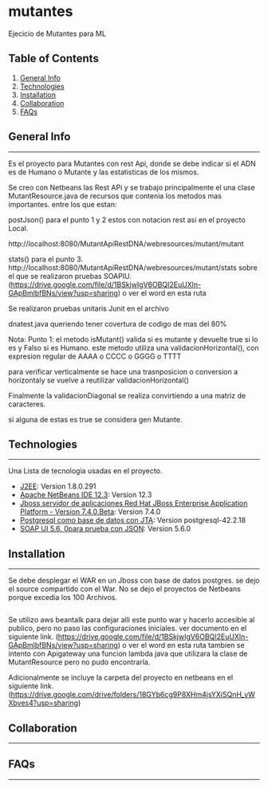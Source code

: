 # mutantes
Ejecicio de Mutantes para ML

## Table of Contents
1. [General Info](#general-info)
2. [Technologies](#technologies)
3. [Installation](#installation)
4. [Collaboration](#collaboration)
5. [FAQs](#faqs)
## General Info
***
Es el proyecto para Mutantes con rest Api, donde se debe indicar si el ADN es de Humano o Mutante y las estatisticas de los mismos.

Se creo con Netbeans las Rest APi y se trabajo principalmente el una clase MutantResource.java  de recursos que contenia los metodos mas importantes.
entre los que estan:

postJson() para el punto 1  y 2
estos con notacion rest asi en el proyecto Local.

http://localhost:8080/MutantApiRestDNA/webresources/mutant/mutant

stats() para el punto 3.
http://localhost:8080/MutantApiRestDNA/webresources/mutant/stats
sobre el que se realizaron pruebas SOAPIU. (https://drive.google.com/file/d/1BSkjwIgV6OBQI2EuUXln-GApBmlbfBNs/view?usp=sharing) o ver el word en esta ruta

Se realizaron pruebas unitaris Junit en el archivo 

dnatest.java
queriendo tener covertura de codigo de mas del 80%

Nota: Punto 1: el metodo isMutant() valida si es mutante y devuelte true si lo es y Falso si es Humano.
este metodo utiliza una validacionHorizontal(), con expresion regular de AAAA o CCCC o GGGG o TTTT

para verificar verticalmente se hace una trasnposicion o conversion a horizontaly se vuelve a reutilizar validacionHorizontal()

Finalmente la validacionDiagonal se realiza convirtiendo a una matriz de caracteres.

si alguna de estas es true se considera gen Mutante.



## Technologies
***
Una Lista de tecnologia usadas en el proyecto.
* [J2EE](https://www.java.com/download/ie_manual.jsp): Version 1.8.0.291 
* [Apache NetBeans IDE 12.3](https://netbeans.apache.org/): Version 12.3
* [Jboss servidor de aplicaciones Red Hat JBoss Enterprise Application Platform - Version 7.4.0.Beta](https://developers.redhat.com/products/eap/download): Version 7.4.0
* [Postgresql como base de datos con JTA](https://www.postgresql.org): Version postgresql-42.2.18
* [SOAP UI 5.6. 0para prueba con JSON](http://www.soapui.org ): Version 5.6.0
## Installation
***
Se debe desplegar el WAR en un Jboss con base de datos postgres.
se dejo el source compartido con el War. No se dejo el proyectos de Netbeans porque excedia los 100 Archivos.

```

```
Se utilizo aws beantalk para dejar alli este punto war y hacerlo accesible al publico, pero no paso las configuraciones iniciales.
ver documento en el siguiente link. (https://drive.google.com/file/d/1BSkjwIgV6OBQI2EuUXln-GApBmlbfBNs/view?usp=sharing) o ver el word en esta ruta
tambien se intento con Apigateway una funcion lambda java que utilizara la clase de MutantResource pero no pudo encontrarla.

Adicionalmente se incluye la carpeta del proyecto en netbeans en el siguiente link. (https://drive.google.com/drive/folders/18GYb6cg9P8XHm4jsYXiSQnH_yWXbves4?usp=sharing)
## Collaboration
***

## FAQs
***

